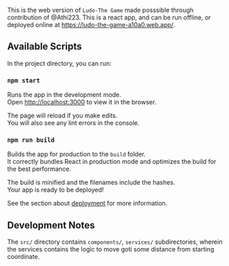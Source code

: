This is the web version of `Ludo-The Game` made posssible through contribution of @Athi223. This is a react app, and can be run offline, or deployed online at https://ludo-the-game-a10a0.web.app/.

## Available Scripts

In the project directory, you can run:

### `npm start`

Runs the app in the development mode.<br />
Open [http://localhost:3000](http://localhost:3000) to view it in the browser.

The page will reload if you make edits.<br />
You will also see any lint errors in the console.

### `npm run build`

Builds the app for production to the `build` folder.<br />
It correctly bundles React in production mode and optimizes the build for the best performance.

The build is minified and the filenames include the hashes.<br />
Your app is ready to be deployed!

See the section about [deployment](https://facebook.github.io/create-react-app/docs/deployment) for more information.

## Development Notes
The `src/` directory contains `components/`, `services/` subdirectories, wherein the services contains the logic to move goti some distance from starting coordinate.
